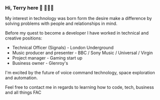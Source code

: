 ### Hi, Terry here 👋 👨🏾‍💻

My interest in technology was born form the desire make a difference by solving problems with people and relationships in mind.

Before my quest to become a developer I have worked in technical and creative positions:

- Technical Officer (Signals) - London Underground
- Music producer and presenter - BBC / Sony Music / Universal / Virgin
- Project manager - Gaming start up
- Business owner - Glenroy's

I'm excited by the future of voice command technology, space exploration and automation.

Feel free to contact me in regards to learning how to code, tech, business and all things FAC



<!--
**RunGT/rungt** is a ✨ _special_ ✨ repository because its `README.md` (this file) appears on your GitHub profile.

Here are some ideas to get you started:

- 🔭 I’m currently working with Founders and Coders to become an efficient full stack developer
- 🌱 I’m currently learning ...
- 👯 I’m looking to collaborate on ...
- 🤔 I’m looking for help with ...
- 💬 Ask me about ...
- 📫 How to reach me: ...
- 😄 Pronouns: ...
- ⚡ Fun fact: ...
-->
